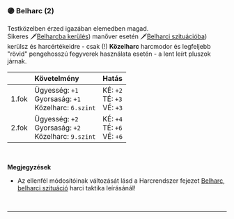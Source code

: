 ### 🟣 Belharc (2)
Testközelben érzed igazában elemedben magad.<br />Sikeres 🗡️[Belharcba kerülés](../065_00_manoverek.md#belharcba-kerülés)) manőver esetén 🗡️[Belharci szituációba](../064_02_harci_taktikak.md#belharc-belharci-szituáció)) kerülsz és harcértékeidre - csak (!) **Közelharc** harcmodor és legfeljebb "rövid" pengehosszú fegyverek használata esetén - a lent leírt pluszok járnak.

|       | Követelmény                                                                          | Hatás                                                     |
| :---- | :----------------------------------------------------------------------------------- | :-------------------------------------------------------- |
| 1.fok | Ügyesség:&nbsp;`+1`<br /> Gyorsaság:&nbsp;`+1`<br /> Közelharc:&nbsp;`6.szint`<br /> | KÉ:&nbsp;`+2`<br />TÉ:&nbsp;`+3`<br />VÉ:&nbsp;`+3`<br /> |
| 2.fok | Ügyesség:&nbsp;`+2`<br /> Gyorsaság:&nbsp;`+2`<br /> Közelharc:&nbsp;`9.szint`       | KÉ:&nbsp;`+4`<br />TÉ:&nbsp;`+6`<br />VÉ:&nbsp;`+6`<br /> |

<br />

**Megjegyzések**

- Az ellenfél módosítóinak változását lásd a Harcrendszer fejezet [Belharc, belharci szituáció](../064_02_harci_taktikak.md#belharc-belharci-szituáció) harci taktika leírásánál!

<br />

---
